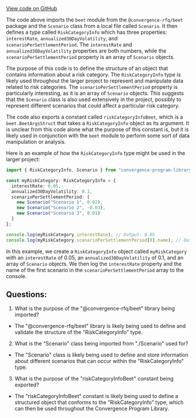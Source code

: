 [View code on GitHub](https://github.com/convergence-rfq/convergence-program-library/risk-engine/js/generated/types/RiskCategoryInfo.d.ts)

The code above imports the `beet` module from the `@convergence-rfq/beet` package and the `Scenario` class from a local file called `Scenario`. It then defines a type called `RiskCategoryInfo` which has three properties: `interestRate`, `annualized30DayVolatility`, and `scenarioPerSettlementPeriod`. The `interestRate` and `annualized30DayVolatility` properties are both numbers, while the `scenarioPerSettlementPeriod` property is an array of `Scenario` objects.

The purpose of this code is to define the structure of an object that contains information about a risk category. The `RiskCategoryInfo` type is likely used throughout the larger project to represent and manipulate data related to risk categories. The `scenarioPerSettlementPeriod` property is particularly interesting, as it is an array of `Scenario` objects. This suggests that the `Scenario` class is also used extensively in the project, possibly to represent different scenarios that could affect a particular risk category.

The code also exports a constant called `riskCategoryInfoBeet`, which is a `beet.BeetArgsStruct` that takes a `RiskCategoryInfo` object as its argument. It is unclear from this code alone what the purpose of this constant is, but it is likely used in conjunction with the `beet` module to perform some sort of data manipulation or analysis.

Here is an example of how the `RiskCategoryInfo` type might be used in the larger project:

```typescript
import { RiskCategoryInfo, Scenario } from "convergence-program-library";

const myRiskCategory: RiskCategoryInfo = {
  interestRate: 0.05,
  annualized30DayVolatility: 0.1,
  scenarioPerSettlementPeriod: [
    new Scenario("Scenario 1", 0.02),
    new Scenario("Scenario 2", -0.03),
    new Scenario("Scenario 3", 0.01)
  ]
};

console.log(myRiskCategory.interestRate); // Output: 0.05
console.log(myRiskCategory.scenarioPerSettlementPeriod[0].name); // Output: "Scenario 1"
``` 

In this example, we create a `RiskCategoryInfo` object called `myRiskCategory` with an `interestRate` of 0.05, an `annualized30DayVolatility` of 0.1, and an array of `Scenario` objects. We then log the `interestRate` property and the name of the first scenario in the `scenarioPerSettlementPeriod` array to the console.
## Questions: 
 1. What is the purpose of the "@convergence-rfq/beet" library being imported?
- The "@convergence-rfq/beet" library is likely being used to define and validate the structure of the "RiskCategoryInfo" type.

2. What is the "Scenario" class being imported from "./Scenario" used for?
- The "Scenario" class is likely being used to define and store information about different scenarios that can occur within the "RiskCategoryInfo" type.

3. What is the purpose of the "riskCategoryInfoBeet" constant being exported?
- The "riskCategoryInfoBeet" constant is likely being used to define a structured object that conforms to the "RiskCategoryInfo" type, which can then be used throughout the Convergence Program Library.